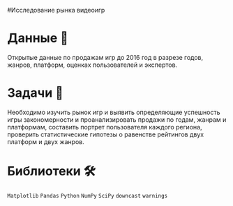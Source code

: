 
#Исследование рынка видеоигр

# Данные 📁

Открытые данные по продажам игр до 2016 год в разрезе годов, жанров, платформ, оценках пользователей и экспертов.

# Задачи 📝

Необходимо изучить рынок игр и выявить определяющие успешность игры закономерности и проанализировать продажи по годам, жанрам и платформам, составить портрет пользователя каждого региона, проверить статистические гипотезы о равенстве рейтингов двух платформ и двух жанров.

# Библиотеки 🛠️

`Matplotlib` `Pandas` `Python` `NumPy` `SciPy` `downcast` `warnings`
